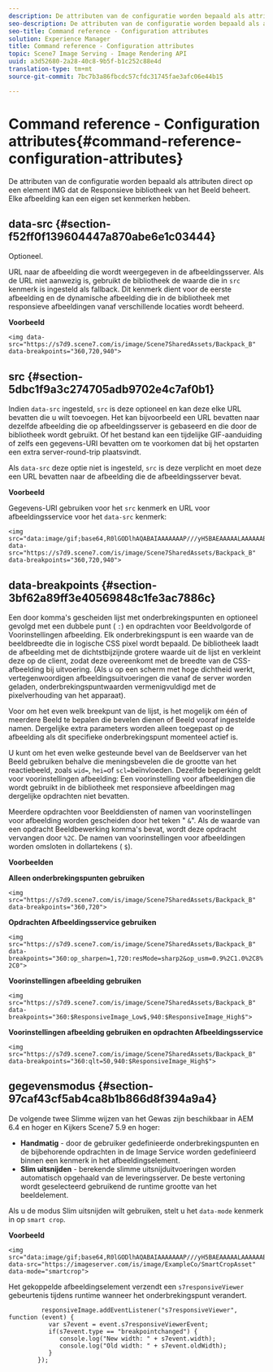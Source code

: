 ```yaml
---
description: De attributen van de configuratie worden bepaald als attributen direct op een element IMG dat de Responsieve bibliotheek van het Beeld beheert. Elke afbeelding kan een eigen set kenmerken hebben.
seo-description: De attributen van de configuratie worden bepaald als attributen direct op een element IMG dat de Responsieve bibliotheek van het Beeld beheert. Elke afbeelding kan een eigen set kenmerken hebben.
seo-title: Command reference - Configuration attributes
solution: Experience Manager
title: Command reference - Configuration attributes
topic: Scene7 Image Serving - Image Rendering API
uuid: a3d52680-2a28-40c8-9b5f-b1c252c88e4d
translation-type: tm+mt
source-git-commit: 7bc7b3a86fbcdc57cfdc31745fae3afc06e44b15

---
```



# Command reference - Configuration attributes{#command-reference-configuration-attributes}

De attributen van de configuratie worden bepaald als attributen direct op een element IMG dat de Responsieve bibliotheek van het Beeld beheert. Elke afbeelding kan een eigen set kenmerken hebben.

## data-src {#section-f52ff0f139604447a870abe6e1c03444}

Optioneel.

URL naar de afbeelding die wordt weergegeven in de afbeeldingsserver. Als de URL niet aanwezig is, gebruikt de bibliotheek de waarde die in `src` kenmerk is ingesteld als fallback. Dit kenmerk dient voor de eerste afbeelding en de dynamische afbeelding die in de bibliotheek met responsieve afbeeldingen vanaf verschillende locaties wordt beheerd.

**Voorbeeld**

```
<img data-src="https://s7d9.scene7.com/is/image/Scene7SharedAssets/Backpack_B" data-breakpoints="360,720,940">
```

## src {#section-5dbc1f9a3c274705adb9702e4c7af0b1}

Indien `data-src` ingesteld, `src` is deze optioneel en kan deze elke URL bevatten die u wilt toevoegen. Het kan bijvoorbeeld een URL bevatten naar dezelfde afbeelding die op afbeeldingsserver is gebaseerd en die door de bibliotheek wordt gebruikt. Of het bestand kan een tijdelijke GIF-aanduiding of zelfs een gegevens-URI bevatten om te voorkomen dat bij het opstarten een extra server-round-trip plaatsvindt.

Als `data-src` deze optie niet is ingesteld, `src` is deze verplicht en moet deze een URL bevatten naar de afbeelding die de afbeeldingsserver bevat.

**Voorbeeld**

Gegevens-URI gebruiken voor het `src` kenmerk en URL voor afbeeldingsservice voor het `data-src` kenmerk:

```
<img src="data:image/gif;base64,R0lGODlhAQABAIAAAAAAAP///yH5BAEAAAAALAAAAAABAAEAAAIBRAA7" data-src="https://s7d9.scene7.com/is/image/Scene7SharedAssets/Backpack_B" data-breakpoints="360,720,940">
```

## data-breakpoints {#section-3bf62a89ff3e40569848c1fe3ac7886c}

Een door komma&#39;s gescheiden lijst met onderbrekingspunten en optioneel gevolgd met een dubbele punt ( `:`) en opdrachten voor Beeldvolgorde of Voorinstellingen afbeelding. Elk onderbrekingspunt is een waarde van de beeldbreedte die in logische CSS pixel wordt bepaald. De bibliotheek laadt de afbeelding met de dichtstbijzijnde grotere waarde uit de lijst en verkleint deze op de client, zodat deze overeenkomt met de breedte van de CSS-afbeelding bij uitvoering. (Als u op een scherm met hoge dichtheid werkt, vertegenwoordigen afbeeldingsuitvoeringen die vanaf de server worden geladen, onderbrekingspuntwaarden vermenigvuldigd met de pixelverhouding van het apparaat).

Voor om het even welk breekpunt van de lijst, is het mogelijk om één of meerdere Beeld te bepalen die bevelen dienen of Beeld vooraf ingestelde namen. Dergelijke extra parameters worden alleen toegepast op de afbeelding als dit specifieke onderbrekingspunt momenteel actief is.

U kunt om het even welke gesteunde bevel van de Beeldserver van het Beeld gebruiken behalve die meningsbevelen die de grootte van het reactiebeeld, zoals `wid=`, `hei=`of `scl=`beïnvloeden. Dezelfde beperking geldt voor voorinstellingen afbeelding: Een voorinstelling voor afbeeldingen die wordt gebruikt in de bibliotheek met responsieve afbeeldingen mag dergelijke opdrachten niet bevatten.

Meerdere opdrachten voor Beelddiensten of namen van voorinstellingen voor afbeelding worden gescheiden door het teken &quot; `&`&quot;. Als de waarde van een opdracht Beeldbewerking komma&#39;s bevat, wordt deze opdracht vervangen door `%2C`. De namen van voorinstellingen voor afbeeldingen worden omsloten in dollartekens ( `$`).

**Voorbeelden**

**Alleen onderbrekingspunten gebruiken**

`<img src="https://s7d9.scene7.com/is/image/Scene7SharedAssets/Backpack_B" data-breakpoints="360,720">`

**Opdrachten Afbeeldingsservice gebruiken**

`<img src="https://s7d9.scene7.com/is/image/Scene7SharedAssets/Backpack_B" data-breakpoints="360:op_sharpen=1,720:resMode=sharp2&op_usm=0.9%2C1.0%2C8%2C0">`

**Voorinstellingen afbeelding gebruiken**

`<img src="https://s7d9.scene7.com/is/image/Scene7SharedAssets/Backpack_B" data-breakpoints="360:$ResponsiveImage_Low$,940:$ResponsiveImage_High$">`

**Voorinstellingen afbeelding gebruiken en opdrachten Afbeeldingsservice**

`<img src="https://s7d9.scene7.com/is/image/Scene7SharedAssets/Backpack_B" data-breakpoints="360:qlt=50,940:$ResponsiveImage_High$">`

## gegevensmodus {#section-97caf43cf5ab4ca8b1b866d8f394a9a4}

De volgende twee Slimme wijzen van het Gewas zijn beschikbaar in AEM 6.4 en hoger en Kijkers Scene7 5.9 en hoger:

* **Handmatig** - door de gebruiker gedefinieerde onderbrekingspunten en de bijbehorende opdrachten in de Image Service worden gedefinieerd binnen een kenmerk in het afbeeldingselement.
* **Slim uitsnijden** - berekende slimme uitsnijduitvoeringen worden automatisch opgehaald van de leveringsserver. De beste vertoning wordt geselecteerd gebruikend de runtime grootte van het beeldelement.

Als u de modus Slim uitsnijden wilt gebruiken, stelt u het `data-mode` kenmerk in op `smart crop`.

**Voorbeeld**

```
<img 
src="data:image/gif;base64,R0lGODlhAQABAIAAAAAAAP///yH5BAEAAAAALAAAAAABAAEAAAIBRAA7" 
data-src="https://imageserver.com/is/image/ExampleCo/SmartCropAsset" 
data-mode="smartcrop">
```

Het gekoppelde afbeeldingselement verzendt een `s7responsiveViewer` gebeurtenis tijdens runtime wanneer het onderbrekingspunt verandert.

```
         responsiveImage.addEventListener("s7responsiveViewer", function (event) { 
           var s7event = event.s7responsiveViewerEvent; 
           if(s7event.type == "breakpointchanged") { 
              console.log("New width: " + s7event.width); 
              console.log("Old width: " + s7event.oldWidth); 
           } 
        });
```

